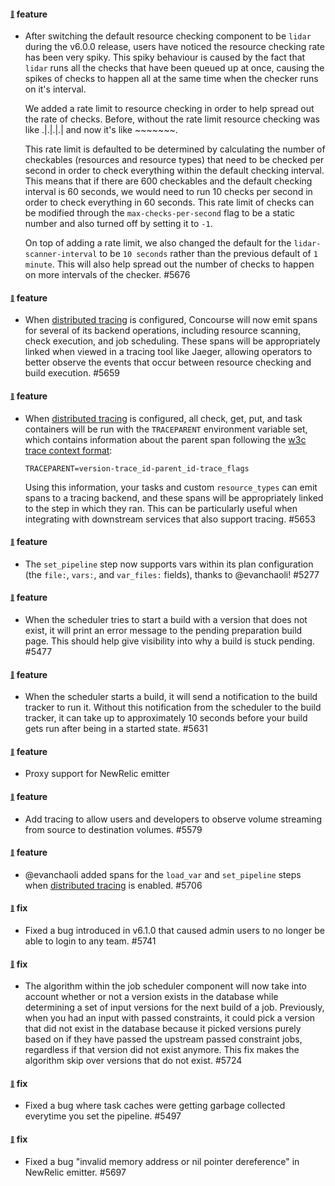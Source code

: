 #### <sub><sup><a name="4624" href="#4624">:link:</a></sup></sub> feature

* After switching the default resource checking component to be `lidar` during the v6.0.0 release, users have noticed the resource checking rate has been very spiky. This spiky behaviour is caused by the fact that `lidar` runs all the checks that have been queued up at once, causing the spikes of checks to happen all at the same time when the checker runs on it's interval.

  We added a rate limit to resource checking in order to help spread out the rate of checks. Before, without the rate limit resource checking was like .|.|.|.| and now it's like ~~~~~~~.

  This rate limit is defaulted to be determined by calculating the number of checkables (resources and resource types) that need to be checked per second in order to check everything within the default checking interval. This means that if there are 600 checkables and the default checking interval is 60 seconds, we would need to run 10 checks per second in order to check everything in 60 seconds. This rate limit of checks can be modified through the `max-checks-per-second` flag to be a static number and also turned off by setting it to `-1`.

  On top of adding a rate limit, we also changed the default for the `lidar-scanner-interval` to be `10 seconds` rather than the previous default of `1 minute`. This will also help spread out the number of checks to happen on more intervals of the checker. #5676

#### <sub><sup><a name="5659" href="#5659">:link:</a></sup></sub> feature

* When [distributed tracing](https://concourse-ci.org/tracing.html) is configured, Concourse will now emit spans for several of its backend operations, including resource scanning, check execution, and job scheduling. These spans will be appropriately linked when viewed in a tracing tool like Jaeger, allowing operators to better observe the events that occur between resource checking and build execution. #5659

#### <sub><sup><a name="5653" href="#5653">:link:</a></sup></sub> feature

* When [distributed tracing](https://concourse-ci.org/tracing.html) is configured, all check, get, put, and task containers will be run with the `TRACEPARENT` environment variable set, which contains information about the parent span following the [w3c trace context format](https://www.w3.org/TR/trace-context/#traceparent-header):	

  ```	
  TRACEPARENT=version-trace_id-parent_id-trace_flags	
  ```	

  Using this information, your tasks and custom `resource_types` can emit spans to a tracing backend, and these spans will be appropriately linked to the step in which they ran. This can be particularly useful when integrating with downstream services that also support tracing. #5653

#### <sub><sup><a name="5277" href="#5277">:link:</a></sup></sub> feature

* The `set_pipeline` step now supports vars within its plan configuration (the `file:`, `vars:`, and `var_files:` fields), thanks to @evanchaoli! #5277

#### <sub><sup><a name="5477" href="#5477">:link:</a></sup></sub> feature

* When the scheduler tries to start a build with a version that does not exist, it will print an error message to the pending preparation build page. This should help give visibility into why a build is stuck pending. #5477

#### <sub><sup><a name="5631" href="#5631">:link:</a></sup></sub> feature

* When the scheduler starts a build, it will send a notification to the build tracker to run it. Without this notification from the scheduler to the build tracker, it can take up to approximately 10 seconds before your build gets run after being in a started state. #5631

#### <sub><sup><a name="5222" href="#5222">:link:</a></sup></sub> feature

* Proxy support for NewRelic emitter

#### <sub><sup><a name="5572" href="#5572">:link:</a></sup></sub> feature

* Add tracing to allow users and developers to observe volume streaming from source to destination volumes. #5579

#### <sub><sup><a name="5706" href="#5706">:link:</a></sup></sub> feature

* @evanchaoli added spans for the `load_var` and `set_pipeline` steps when [distributed tracing](https://concourse-ci.org/tracing.html) is enabled. #5706

#### <sub><sup><a name="5741" href="#5741">:link:</a></sup></sub> fix

* Fixed a bug introduced in v6.1.0 that caused admin users to no longer be able to login to any team. #5741

#### <sub><sup><a name="5724" href="#5724">:link:</a></sup></sub> fix

* The algorithm within the job scheduler component will now take into account whether or not a version exists in the database while determining a set of input versions for the next build of a job. Previously, when you had an input with passed constraints, it could pick a version that did not exist in the database because it picked versions purely based on if they have passed the upstream passed constraint jobs, regardless if that version did not exist anymore. This fix makes the algorithm skip over versions that do not exist. #5724

#### <sub><sup><a name="5497" href="#5497">:link:</a></sup></sub> fix

* Fixed a bug where task caches were getting garbage collected everytime you set the pipeline. #5497

#### <sub><sup><a name="5697" href="#5697">:link:</a></sup></sub> fix

* Fixed a bug "invalid memory address or nil pointer dereference" in NewRelic emitter. #5697

